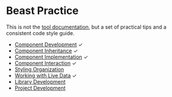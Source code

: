 # Beast Practice

This is not the [tool documentation](/README.md), but a set of practical tips and a consistent code style guide.

- [Component Development](articles/01-component-development_EN.md) ✓
- [Component Inheritance](articles/02-component-inheritance_EN.md) ✓  
- [Component Implementation](articles/03-component-implementation_EN.md) ✓
- [Component Interaction](articles/04-component-interaction_EN.md) ✓
- [Styling Organization](articles/05-css_EN.md)
- [Working with Live Data](articles/06-live-data_EN.md) ✓
- [Library Development](articles/08-lib_EN.md)
- [Project Development](articles/09-project_EN.md)
